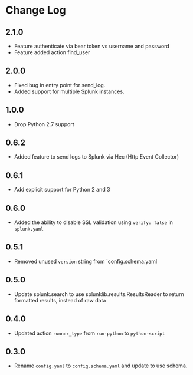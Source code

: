 # Change Log

## 2.1.0

- Feature authenticate via bear token vs username and password
- Feature added action find_user

## 2.0.0

- Fixed bug in entry point for send_log.
- Added support for multiple Splunk instances. 

## 1.0.0

* Drop Python 2.7 support

## 0.6.2

- Added feature to send logs to Splunk via Hec (Http Event Collector)

## 0.6.1

- Add explicit support for Python 2 and 3

## 0.6.0

- Added the ability to disable SSL validation using `verify: false` in `splunk.yaml`

## 0.5.1

- Removed unused `version` string from `config.schema.yaml
 
## 0.5.0

- Update splunk.search to use splunklib.results.ResultsReader to return formatted results,
  instead of raw data

## 0.4.0

- Updated action `runner_type` from `run-python` to `python-script`

## 0.3.0

- Rename `config.yaml` to `config.schema.yaml` and update to use schema.
